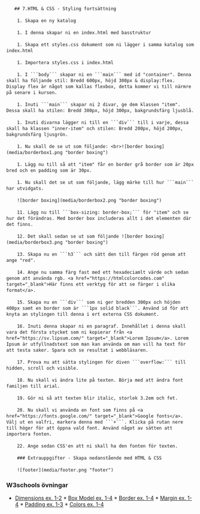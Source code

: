 <!doctype html>
<html>
	<head>
		<title>HTML & CSS Exercises</title>

       ## 7.HTML & CSS - Styling fortsättning

        1. Skapa en ny katalog
        
        1. I denna skapar ni en index.html med basstruktur
        
        1. Skapa ett styles.css dokument som ni lägger i samma katalog som index.html
        
        1. Importera styles.css i index.html
        
        1. I ```body``` skapar ni en ```main``` med id "container". Denna skall ha följande stil: Bredd 600px, höjd 300px & display:flex. Display flex är något som kallas flexbox, detta kommer vi till närmre på senare i kursen.
        
        1. Inuti ```main``` skapar ni 2 divar, ge dem klassen "item". Dessa skall ha stilen: Bredd 300px, höjd 300px, bakgrundsfärg ljusblå.
        
        1. Inuti divarna lägger ni till en ```div``` till i varje, dessa skall ha klassen "inner-item" och stilen: Bredd 200px, höjd 200px, bakgrundsfärg ljusgrön.
        
        1. Nu skall de se ut som följande: <br>![border boxing](media/borderbox1.png "border boxing")
        
        1. Lägg nu till så att "item" får en border grå border som är 20px bred och en padding som är 30px.
        
        1. Nu skall det se ut som följande, lägg märke till hur ```main``` har utvidgats.
        
        ![border boxing](media/borderbox2.png "border boxing")
        
        11. Lägg nu till ```box-sizing: border-box;``` för "item" och se hur det förändras. Med border box includeras allt i det elementen där det finns.
        
        12. Det skall sedan se ut som följande ![border boxing](media/borderbox3.png "border boxing")
        
        13. Skapa nu en ```h3``` och sätt den till färgen röd genom att ange "red".
        
        14. Ange nu samma färg fast med ett hexadeciamlt värde och sedan genom att använda rgb. <a href="https://htmlcolorcodes.com" target="_blank">Här finns ett verktyg för att se färger i olika format</a>.
        
        15. Skapa nu en ```div``` som ni ger bredden 300px och höjden 400px samt en border som är ```1px solid black```. Använd id för att knyta an stylingen till denna i ert externa CSS dokument.
        
        16. Inuti denna skapar ni en paragraf. Innehållet i denna skall vara det första stycket som ni kopierar från <a href="https://sv.lipsum.com/" target="_blank">Lorem Ipsum</a>. Lorem Ipsum är utfyllnadstext som man kan använda om man vill ha text för att testa saker. Spara och se resultat i webbläsaren.
        
        17. Prova nu att sätta stylingen för diven ```overflow:``` till hidden, scroll och visible.
        
        18. Nu skall vi ändra lite på texten. Börja med att ändra font familjen till arial.
        
        19. Gör ni så att texten blir italic, storlek 3.2em och fet.
        
        20. Nu skall vi använda en font som finns på <a href="https://fonts.google.com/" target="_blank">Google fonts</a>. Välj ut en valfri, markera denna med ```+```. Klicka på rutan nere till höger för att öppna vald font. Använd något av sätten att importera fonten.
        
        22. Ange sedan CSS'en att ni skall ha den fonten för texten.
        
        ### Extrauppgifter - Skapa nedanstående med HTML & CSS
        
        ![footer](media/footer.png "footer")
        
### W3schools övningar


* <a href="https://www.w3schools.com/css/exercise.asp?filename=exercise_dimension1" target="_blank">Dimensions ex. 1-2</a>
        * <a href="www.w3schools.com/css/exercise.asp?filename=exercise_boxmodel1" target="_blank">Box Model ex. 1-4</a>
        * <a href="https://www.w3schools.com/css/exercise.asp?filename=exercise_border1" target="_blank">Border ex. 1-4</a>
        * <a href="www.w3schools.com/css/exercise.asp?filename=exercise_margin1" target="_blank">Margin ex. 1-4</a>
        * <a href="https://www.w3schools.com/css/exercise.asp?filename=exercise_padding1" target="_blank">Padding ex. 1-3</a>
        * <a href="https://www.w3schools.com/css/exercise.asp?filename=exercise_css3_colors1" target="_blank">Colors ex. 1-4</a>
